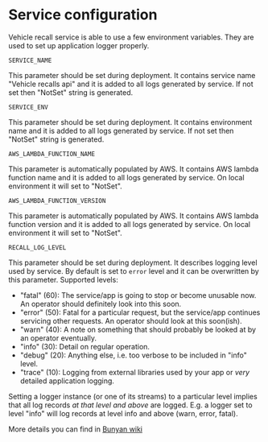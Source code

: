 # Service configuration

Vehicle recall service is able to use a few environment variables. They are used to set up application logger properly.

```
SERVICE_NAME
```
This parameter should be set during deployment. It contains service name "Vehicle recalls api" and it is added to all logs generated by service. If not set then "NotSet" string is generated.

```
SERVICE_ENV
```
This parameter should be set during deployment. It contains environment name and it is added to all logs generated by service. If not set then "NotSet" string is generated.

```
AWS_LAMBDA_FUNCTION_NAME
```
This parameter is automatically populated by AWS. It contains AWS lambda function name and it is added to all logs generated by service. On local environment it will set to "NotSet".

```
AWS_LAMBDA_FUNCTION_VERSION
```
This parameter is automatically populated by AWS. It contains AWS lambda function version and it is added to all logs generated by service. On local environment it will set to "NotSet".

```
RECALL_LOG_LEVEL
```
This parameter should be set during deployment. It describes logging level used by service. By default is set to ``` error ``` level and it can be overwritten by this parameter.
Supported levels: 
- "fatal" (60): The service/app is going to stop or become unusable now.
  An operator should definitely look into this soon.
- "error" (50): Fatal for a particular request, but the service/app continues
  servicing other requests. An operator should look at this soon(ish).
- "warn" (40): A note on something that should probably be looked at by an
  operator eventually.
- "info" (30): Detail on regular operation.
- "debug" (20): Anything else, i.e. too verbose to be included in "info" level.
- "trace" (10): Logging from external libraries used by your app or *very*
  detailed application logging.

Setting a logger instance (or one of its streams) to a particular level implies
that all log records *at that level and above* are logged. E.g. a logger set to
level "info" will log records at level info and above (warn, error, fatal).

More details you can find in [Bunyan wiki](https://github.com/trentm/node-bunyan/blob/master/README.md#level-suggestions)
